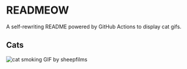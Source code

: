# READMEOW

A self-rewriting README powered by GitHub Actions to display cat gifs.

## Cats

![cat smoking GIF by sheepfilms](https://media1.giphy.com/media/l0ExdMHUDKteztyfe/200.gif?cid=9acd02danaqx4svakdmdh2cixxr4p6y06y9pscc45d3se3j1&ep=v1_gifs_search&rid=200.gif&ct=g)

